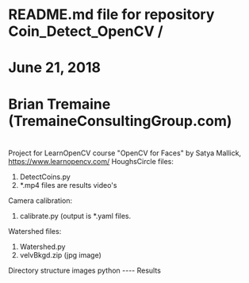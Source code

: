 # README.md file for repository Coin_Detect_OpenCV /
# June 21, 2018
# Brian Tremaine (TremaineConsultingGroup.com)
#

Project for LearnOpenCV course "OpenCV for Faces" by Satya Mallick, https://www.learnopencv.com/
HoughsCircle files:
1. DetectCoins.py
2. *.mp4 files are results video's

Camera calibration:
1. calibrate.py (output is *.yaml files.

Watershed files:
1. Watershed.py
2. velvBkgd.zip (jpg image)

Directory structure
images 
python ----
        Results

